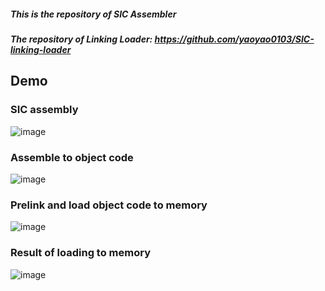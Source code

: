 ##### This is the repository of SIC Assembler
##### The repository of Linking Loader: https://github.com/yaoyao0103/SIC-linking-loader

## Demo
### SIC assembly
![image](https://github.com/yaoyao0103/SIC-assembler/assets/76504560/63cc5080-1e02-402b-bfcf-108db690e205)

### Assemble to object code
![image](https://github.com/yaoyao0103/SIC-assembler/assets/76504560/e37fd243-015e-4ab6-a232-350fe410ea9c)

### Prelink and load object code to memory 
![image](https://github.com/yaoyao0103/SIC-assembler/assets/76504560/026e1715-46e1-4d98-b549-4b6ecc534b44)

### Result of loading to memory
![image](https://github.com/yaoyao0103/SIC-assembler/assets/76504560/0bfa936f-3130-49d3-be75-fea177b45c95)

